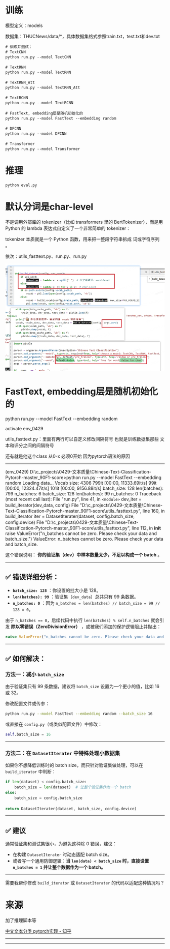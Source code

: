 # 训练

模型定义：models

数据集：THUCNews/data/*，具体数据集格式参照train.txt，test.txt和dev.txt

```
# 训练并测试：
# TextCNN
python run.py --model TextCNN

# TextRNN
python run.py --model TextRNN

# TextRNN_Att
python run.py --model TextRNN_Att

# TextRCNN
python run.py --model TextRCNN

# FastText, embedding层是随机初始化的
python run.py --model FastText --embedding random 

# DPCNN
python run.py --model DPCNN

# Transformer
python run.py --model Transformer
```

# 推理

```
python eval.py

```



# 默认分词是char-level

不是调用外部库的 tokenizer（比如 transformers 里的 BertTokenizer），而是用 Python 的 lambda 表达式自定义了一个非常简单的 tokenizer：

tokenizer 本质就是一个 Python 函数，用来把一整段字符串拆成 词或字符序列 。

依次：utils_fasttext.py、run.py、run.py

![1752810596051](image/README/1752810596051.png)

# FastText, embedding层是随机初始化的

python run.py --model FastText --embedding random

activate env_0429

utils_fasttext.py：里面有两行可以自定义修改间隔符号 也就是训练数据集那些 文本和评分之间的间隔符号

还有就是他这个class 从0-x 必须0开始 因为pytorch语法的原因

---

(env_0429) D:\c_projects\0429-文本质量\Chinese-Text-Classification-Pytorch-master_90F1-score>python run.py --model FastText --embedding random
Loading data...
Vocab size: 4306
799it [00:00, 11333.69it/s]
99it [00:00, 12324.47it/s]
101it [00:00, 9156.88it/s]
batch_size: 128
len(batches): 799
n_batches: 6
batch_size: 128
len(batches): 99
n_batches: 0
Traceback (most recent call last):
  File "run.py", line 41, in `<module>`
    dev_iter = build_iterator(dev_data, config)
  File "D:\c_projects\0429-文本质量\Chinese-Text-Classification-Pytorch-master_90F1-score\utils_fasttext.py", line 160, in build_iterator
    iter = DatasetIterater(dataset, config.batch_size, config.device)
  File "D:\c_projects\0429-文本质量\Chinese-Text-Classification-Pytorch-master_90F1-score\utils_fasttext.py", line 112, in __init__
    raise ValueError("n_batches cannot be zero. Please check your data and batch_size.")
ValueError: n_batches cannot be zero. Please check your data and batch_size.

这个错误说明： **你的验证集（dev）中样本数量太少，不足以构成一个 batch** 。

---

## ✅ 错误详细分析：

* **`batch_size: 128`** ：你设置的批大小是 128。
* **`len(batches): 99`** ：验证集（`dev_data`）总共只有 99 条数据。
* **`n_batches: 0`** ：因为 `n_batches = len(batches) // batch_size = 99 // 128 = 0`。

由于 `n_batches == 0`，后续代码中执行 `len(batches) % self.n_batches` 就会引发  **除以零错误（ZeroDivisionError）** ，或被我们添加的保护逻辑阻止并抛出：

```python
raise ValueError("n_batches cannot be zero. Please check your data and batch_size.")
```

---

## ✅ 如何解决：

### 方法一：**减小 `batch_size`**

由于验证集只有 99 条数据，建议将 `batch_size` 设置为一个更小的值，比如 16 或 32。

修改配置文件或传参：

```bash
python run.py --model FastText --embedding random --batch_size 16
```

或直接在 `config.py`（或类似配置文件）中修改：

```python
self.batch_size = 16
```

---

### 方法二：**在 `DatasetIterater` 中特殊处理小数据集**

如果你不想降低训练时的 batch size，而只针对验证集做处理，可以在 `build_iterator` 中判断：

```python
if len(dataset) < config.batch_size:
    batch_size = len(dataset)  # 让整个验证集作为一个 batch
else:
    batch_size = config.batch_size

return DatasetIterater(dataset, batch_size, config.device)
```

---

## ✅ 建议

通常验证集和测试集很小，为避免这种除 0 错误，建议：

* 在构建 `DatasetIterater` 时动态适配 batch size。
* 或者写一个通用防御逻辑：**当 `len(data) < batch_size` 时，直接设置 `n_batches = 1` 并让整个数据作为一个 batch。**

---

需要我帮你修改 `build_iterator` 或 `DatasetIterater` 的代码以适配这种情况吗？


# 来源

加了推理脚本等

[中文文本分类 pytorch实现 - 知乎](https://zhuanlan.zhihu.com/p/73176084)


---


---
